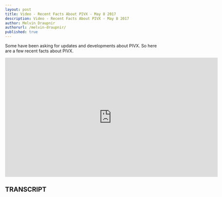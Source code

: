 ```yaml
---
layout: post
title: Video - Recent Facts About PIVX - May 8 2017
description: Video - Recent Facts About PIVX - May 8 2017
author: Melvin Draupnir
authorurl: /melvin-draupnir/
published: true
---
```


<p>Some have been asking for updates and developments about PIVX. So here are a few recent facts about PIVX.</p>

<center><iframe width="700" height="394" src="https://www.youtube.com/embed/PC0OekpW5mY" frameborder="0" allowfullscreen></iframe></center>

<h2>TRANSCRIPT</h2>
